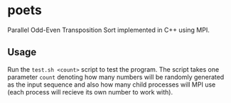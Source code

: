 # poets
Parallel Odd-Even Transposition Sort implemented in C++ using MPI.

## Usage
Run the `test.sh <count>` script to test the program. The script takes one parameter `count` denoting how many numbers will be randomly generated as the input sequence and also how many child processes will MPI use (each process will recieve its own number to work with).
